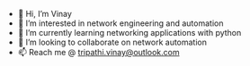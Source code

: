 - 👋 Hi, I’m Vinay 
- 👀 I’m interested in network engineering and automation
- 🌱 I’m currently learning networking applications with python
- 💞️ I’m looking to collaborate on network automation
- 📫 Reach me @ tripathi.vinay@outlook.com

<!---
tripathivinay82/tripathivinay82 is a ✨ special ✨ repository because its `README.md` (this file) appears on your GitHub profile.
You can click the Preview link to take a look at your changes.
--->
